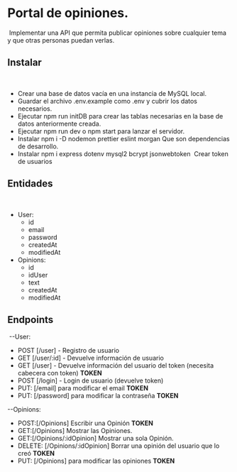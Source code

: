 # Portal de opiniones.

​
Implementar una API que permita publicar opiniones sobre cualquier tema y que otras
personas puedan verlas.
​

## Instalar

​

-   Crear una base de datos vacía en una instancia de MySQL local.
    ​
-   Guardar el archivo .env.example como .env y cubrir los datos necesarios.
    ​
-   Ejecutar npm run initDB para crear las tablas necesarias en la base de datos anteriormente creada.
    ​
-   Ejecutar npm run dev o npm start para lanzar el servidor.
    ​
-   Instalar npm i -D nodemon prettier eslint morgan Que son dependencias de desarrollo.
    ​
-   Instalar npm i express dotenv mysql2 bcrypt jsonwebtoken
    ​
    Crear token de usuarios
    ​

## Entidades

​

-   User:
    -   id
    -   email
    -   password
    -   createdAt
    -   modifiedAt
        ​
-   Opinions:
    -   id
    -   idUser
    -   text
    -   createdAt
    -   modifiedAt

## Endpoints

​
--User:​

-   POST [/user] - Registro de usuario
    ​
-   GET [/user/:id] - Devuelve información de usuario
    ​
-   GET [/user] - Devuelve información del usuario del token (necesita cabecera con token) **TOKEN**
    ​
-   POST [/login] - Login de usuario (devuelve token)
    ​
-   PUT: [/email] para modificar el email **TOKEN**
    ​
-   PUT: [/password] para modificar la contraseña **TOKEN**

--Opinions:

-   POST:[/Opinions] Escribir una Opinión **TOKEN**
    ​
-   GET:[/Opinions] Mostrar las Opiniones.
    ​
-   GET:[/Opinions/:idOpinion] Mostrar una sola Opinión.
    ​
-   DELETE: [/Opinions/:idOpinion] Borrar una opinión del usuario que lo creó **TOKEN**
    ​
-   PUT: [/Opinions] para modificar las opiniones **TOKEN**
